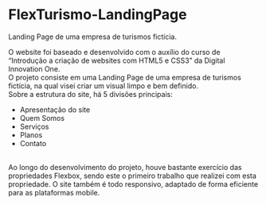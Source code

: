 # FlexTurismo-LandingPage
Landing Page de uma empresa de turismos fictícia.

O website foi baseado e desenvolvido com o auxílio do curso de “Introdução a criação de websites com HTML5 e CSS3” da Digital Innovation One.
<br>
O projeto consiste em uma Landing Page de uma empresa de turismos fictícia, na qual visei criar um visual limpo e bem definido.
<br>
Sobre a estrutura do site, há 5 divisões principais:
- Apresentação do site
- Quem Somos
- Serviços
- Planos
- Contato
<br>
Ao longo do desenvolvimento do projeto, houve bastante exercício das propriedades Flexbox, sendo este o primeiro trabalho que realizei com esta propriedade.
O site também é todo responsivo, adaptado de forma eficiente para as plataformas mobile.

